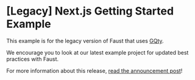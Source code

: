 # [Legacy] Next.js Getting Started Example

This example is for the legacy version of Faust that uses [GQty](https://gqty.dev/).

We encourage you to look at our latest example project for updated best practices with Faust.

For more information about this release, [read the announcement post](https://faustjs.org/blog/sprint-22-update)!

